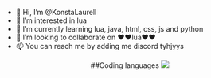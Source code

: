 - 👋 Hi, I’m @KonstaLaurell
- 👀 I’m interested in lua
- 🌱 I’m currently learning lua, java, html, css, js and python 
- 💞️ I’m looking to collaborate on ❤️❤️lua❤️❤️
- 📫 You can reach me by adding me discord tyhjyys
<p align="center">
  ##Coding languages
  <a href="https://skillicons.dev">
    <img src="https://skillicons.dev/icons?i=lua,py,lua,html,lua,js,lua,css,lua" />
  </a>
</p>
<!---
KonstaLaurell/KonstaLaurell is a ✨ special ✨ repository because its `README.md` (this file) appears on your GitHub profile.
You can click the Preview link to take a look at your changes.
--->
<html>
</html>
